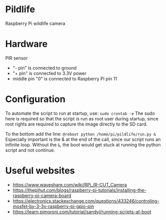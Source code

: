 # Pildlife
Raspberry Pi wildlife camera

# Hardware
PIR sensor
- "- pin" is connected to ground
- "+ pin" is connected to 3.3V power
- middle pin "0" is connected to Raspberry Pi pin 11

# Configuration
To automate the script to run at startup, use:
`sudo crontab -e`
The sudo here is required so that the script is run as root user during startup, since root rights are required to capture the image directly to the SD card.

To the bottom add the line:
`@reboot python /home/pi/pildlife/run.py &`
Especially important is the & at the end of the call, since our script runs an infinite loop. Without the `&`, the boot would get stuck at running the python script and not continue.


# Useful websites
- https://www.waveshare.com/wiki/RPi_IR-CUT_Camera
- https://thepihut.com/blogs/raspberry-pi-tutorials/installing-the-raspberry-pi-camera-board
- https://electronics.stackexchange.com/questions/433246/controling-mosfet-by-3-3v-raspberry-pi-gpio-pin
- https://learn.pimoroni.com/tutorial/sandyj/running-scripts-at-boot
